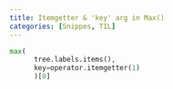 ```yaml
---
title: Itemgetter & 'key' arg in Max() 
categories: [Snippes, TIL]
---
```




```python
max(
      tree.labels.items(), 
      key=operator.itemgetter(1)
      )[0]
```
